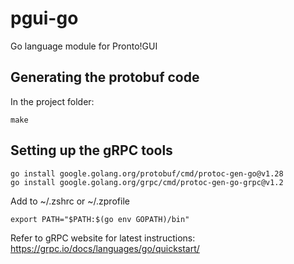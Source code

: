 # pgui-go
Go language module for Pronto!GUI

## Generating the protobuf code
In the project folder:
```
make
```

## Setting up the gRPC tools

```
go install google.golang.org/protobuf/cmd/protoc-gen-go@v1.28
go install google.golang.org/grpc/cmd/protoc-gen-go-grpc@v1.2

```

Add to ~/.zshrc or ~/.zprofile
```
export PATH="$PATH:$(go env GOPATH)/bin"
```

Refer to gRPC website for latest instructions:  https://grpc.io/docs/languages/go/quickstart/

